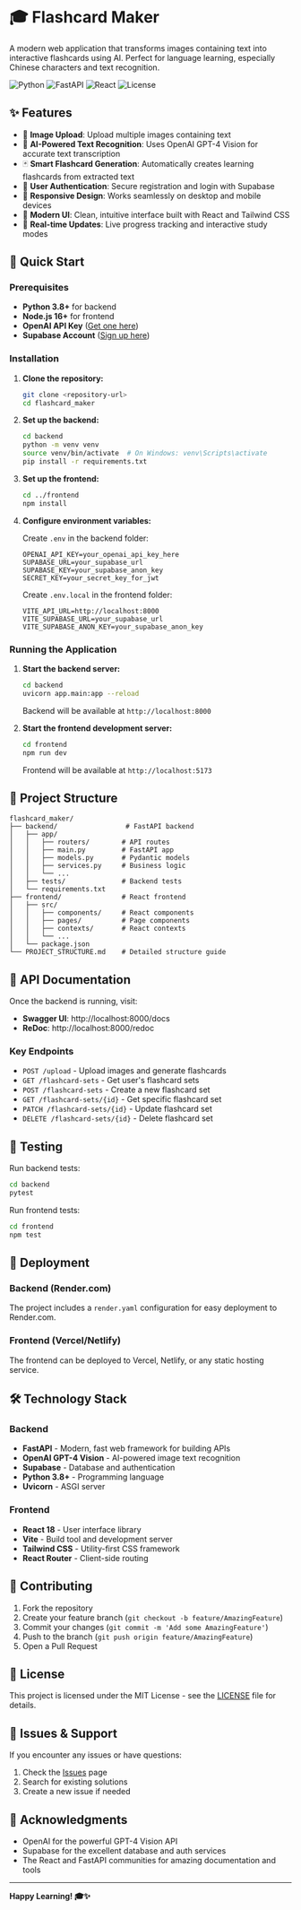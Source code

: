 # 🎓 Flashcard Maker

A modern web application that transforms images containing text into interactive flashcards using AI. Perfect for language learning, especially Chinese characters and text recognition.

![Python](https://img.shields.io/badge/python-v3.8+-blue.svg)
![FastAPI](https://img.shields.io/badge/FastAPI-0.68.0+-green.svg)
![React](https://img.shields.io/badge/react-18.3+-blue.svg)
![License](https://img.shields.io/badge/license-MIT-blue.svg)

## ✨ Features

- 📸 **Image Upload**: Upload multiple images containing text
- 🤖 **AI-Powered Text Recognition**: Uses OpenAI GPT-4 Vision for accurate text transcription
- 🃏 **Smart Flashcard Generation**: Automatically creates learning flashcards from extracted text
- 👤 **User Authentication**: Secure registration and login with Supabase
- 📱 **Responsive Design**: Works seamlessly on desktop and mobile devices
- 🎨 **Modern UI**: Clean, intuitive interface built with React and Tailwind CSS
- 🔄 **Real-time Updates**: Live progress tracking and interactive study modes

## 🚀 Quick Start

### Prerequisites

- **Python 3.8+** for backend
- **Node.js 16+** for frontend
- **OpenAI API Key** ([Get one here](https://platform.openai.com/api-keys))
- **Supabase Account** ([Sign up here](https://supabase.com/))

### Installation

1. **Clone the repository:**
   ```bash
   git clone <repository-url>
   cd flashcard_maker
   ```

2. **Set up the backend:**
   ```bash
   cd backend
   python -m venv venv
   source venv/bin/activate  # On Windows: venv\Scripts\activate
   pip install -r requirements.txt
   ```

3. **Set up the frontend:**
   ```bash
   cd ../frontend
   npm install
   ```

4. **Configure environment variables:**
   
   Create `.env` in the backend folder:
   ```env
   OPENAI_API_KEY=your_openai_api_key_here
   SUPABASE_URL=your_supabase_url
   SUPABASE_KEY=your_supabase_anon_key
   SECRET_KEY=your_secret_key_for_jwt
   ```

   Create `.env.local` in the frontend folder:
   ```env
   VITE_API_URL=http://localhost:8000
   VITE_SUPABASE_URL=your_supabase_url
   VITE_SUPABASE_ANON_KEY=your_supabase_anon_key
   ```

### Running the Application

1. **Start the backend server:**
   ```bash
   cd backend
   uvicorn app.main:app --reload
   ```
   Backend will be available at `http://localhost:8000`

2. **Start the frontend development server:**
   ```bash
   cd frontend
   npm run dev
   ```
   Frontend will be available at `http://localhost:5173`

## 📁 Project Structure

```
flashcard_maker/
├── backend/                 # FastAPI backend
│   ├── app/
│   │   ├── routers/        # API routes
│   │   ├── main.py         # FastAPI app
│   │   ├── models.py       # Pydantic models
│   │   ├── services.py     # Business logic
│   │   └── ...
│   ├── tests/              # Backend tests
│   └── requirements.txt
├── frontend/               # React frontend
│   ├── src/
│   │   ├── components/     # React components
│   │   ├── pages/          # Page components
│   │   ├── contexts/       # React contexts
│   │   └── ...
│   └── package.json
└── PROJECT_STRUCTURE.md    # Detailed structure guide
```

## 🔧 API Documentation

Once the backend is running, visit:
- **Swagger UI**: http://localhost:8000/docs
- **ReDoc**: http://localhost:8000/redoc

### Key Endpoints

- `POST /upload` - Upload images and generate flashcards
- `GET /flashcard-sets` - Get user's flashcard sets
- `POST /flashcard-sets` - Create a new flashcard set
- `GET /flashcard-sets/{id}` - Get specific flashcard set
- `PATCH /flashcard-sets/{id}` - Update flashcard set
- `DELETE /flashcard-sets/{id}` - Delete flashcard set

## 🧪 Testing

Run backend tests:
```bash
cd backend
pytest
```

Run frontend tests:
```bash
cd frontend
npm test
```

## 🚀 Deployment

### Backend (Render.com)
The project includes a `render.yaml` configuration for easy deployment to Render.com.

### Frontend (Vercel/Netlify)
The frontend can be deployed to Vercel, Netlify, or any static hosting service.

## 🛠️ Technology Stack

### Backend
- **FastAPI** - Modern, fast web framework for building APIs
- **OpenAI GPT-4 Vision** - AI-powered image text recognition
- **Supabase** - Database and authentication
- **Python 3.8+** - Programming language
- **Uvicorn** - ASGI server

### Frontend
- **React 18** - User interface library
- **Vite** - Build tool and development server
- **Tailwind CSS** - Utility-first CSS framework
- **React Router** - Client-side routing

## 🤝 Contributing

1. Fork the repository
2. Create your feature branch (`git checkout -b feature/AmazingFeature`)
3. Commit your changes (`git commit -m 'Add some AmazingFeature'`)
4. Push to the branch (`git push origin feature/AmazingFeature`)
5. Open a Pull Request

## 📄 License

This project is licensed under the MIT License - see the [LICENSE](LICENSE) file for details.

## 🐛 Issues & Support

If you encounter any issues or have questions:
1. Check the [Issues](issues) page
2. Search for existing solutions
3. Create a new issue if needed

## 🙏 Acknowledgments

- OpenAI for the powerful GPT-4 Vision API
- Supabase for the excellent database and auth services
- The React and FastAPI communities for amazing documentation and tools

---

**Happy Learning! 🎓✨**
